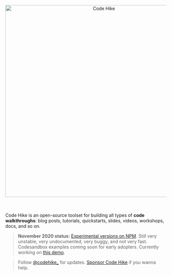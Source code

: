 <div align="center">
<br/>
<a href="https://codehike.org/">
<img alt="Code Hike" src="https://user-images.githubusercontent.com/1911623/84699147-674e6e00-af27-11ea-947a-a9362715f78d.png" width="600" />
</a>
<br/>
</div>
<br/>
<br/>

Code Hike is an open-source toolset for building all types of **code walkthroughs**: blog posts, tutorials, quickstarts, slides, videos, workshops, docs, and so on.

> **November 2020 status:** [Experimental versions on NPM](https://www.npmjs.com/org/code-hike). Still very unstable, very undocumented, very buggy, and not very fast. Codesandbox examples coming soon for early adopters. Currently working on [this demo](https://github.com/code-hike/react-tutorial-demo).

> Follow [@codehike\_](https://twitter.com/codehike_) for updates. [Sponsor Code Hike](https://github.com/sponsors/code-hike) if you wanna help.

